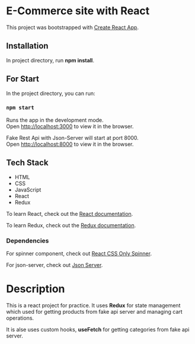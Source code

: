 # E-Commerce site with React

This project was bootstrapped with [Create React App](https://github.com/facebook/create-react-app).
## Installation

In project directory, run  **npm install**.

## For Start

In the project directory, you can run:

### `npm start`

Runs the app in the development mode.\
Open [http://localhost:3000](http://localhost:3000) to view it in the browser.

Fake Rest Api with Json-Server will start at port 8000.\
Open [http://localhost:8000](http://localhost:8000) to view it in the browser.

## Tech Stack

- HTML
- CSS
- JavaScript
- React
- Redux

To learn React, check out the [React documentation](https://reactjs.org/).

To learn Redux, check out the [Redux documentation](https://redux.js.org/).

### Dependencies

For spinner component, check out [React CSS Only Spinner](https://www.npmjs.com/package/react-css-spinners).

For json-server, check out [Json Server](https://www.npmjs.com/package/json-server).

# Description

This is a react project for practice. It uses **Redux** for state management which used for getting products from fake api server and managing cart operations.

It is alse uses custom hooks, **useFetch** for getting categories from fake api server.


